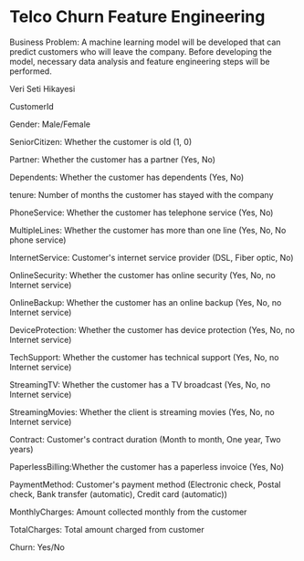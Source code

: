 # Telco Churn Feature Engineering

Business Problem: A machine learning model will be developed that can predict customers who will leave the company. 
Before developing the model, necessary data analysis and feature engineering steps will be performed.

Veri Seti Hikayesi

CustomerId

Gender: Male/Female 

SeniorCitizen: Whether the customer is old (1, 0)

Partner: Whether the customer has a partner (Yes, No)

Dependents: Whether the customer has dependents (Yes, No)

tenure: Number of months the customer has stayed with the company

PhoneService: Whether the customer has telephone service (Yes, No)

MultipleLines: Whether the customer has more than one line (Yes, No, No phone service)

InternetService: Customer's internet service provider (DSL, Fiber optic, No)

OnlineSecurity: Whether the customer has online security (Yes, No, no Internet service) 

OnlineBackup: Whether the customer has an online backup (Yes, No, no Internet service)

DeviceProtection: Whether the customer has device protection (Yes, No, no Internet service)

TechSupport: Whether the customer has technical support (Yes, No, no Internet service)

StreamingTV: Whether the customer has a TV broadcast (Yes, No, no Internet service)

StreamingMovies: Whether the client is streaming movies (Yes, No, no Internet service)

Contract: Customer's contract duration (Month to month, One year, Two years)

PaperlessBilling:Whether the customer has a paperless invoice (Yes, No)

PaymentMethod: Customer's payment method (Electronic check, Postal check, Bank transfer (automatic), Credit card (automatic))

MonthlyCharges: Amount collected monthly from the customer

TotalCharges: Total amount charged from customer

Churn: Yes/No
